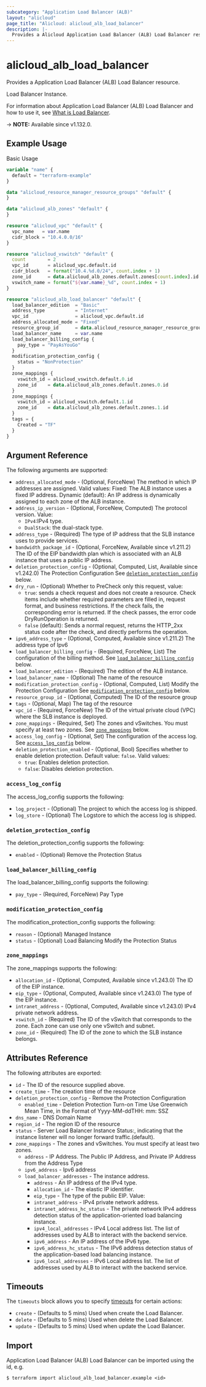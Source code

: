 ```yaml
---
subcategory: "Application Load Balancer (ALB)"
layout: "alicloud"
page_title: "Alicloud: alicloud_alb_load_balancer"
description: |-
  Provides a Alicloud Application Load Balancer (ALB) Load Balancer resource.
---
```


# alicloud_alb_load_balancer

Provides a Application Load Balancer (ALB) Load Balancer resource.

Load Balancer Instance.

For information about Application Load Balancer (ALB) Load Balancer and how to use it, see [What is Load Balancer](https://www.alibabacloud.com/help/en/slb/application-load-balancer/developer-reference/api-alb-2020-06-16-createloadbalancer).

-> **NOTE:** Available since v1.132.0.

## Example Usage

Basic Usage

```terraform
variable "name" {
  default = "terraform-example"
}

data "alicloud_resource_manager_resource_groups" "default" {
}

data "alicloud_alb_zones" "default" {
}

resource "alicloud_vpc" "default" {
  vpc_name   = var.name
  cidr_block = "10.4.0.0/16"
}

resource "alicloud_vswitch" "default" {
  count        = 2
  vpc_id       = alicloud_vpc.default.id
  cidr_block   = format("10.4.%d.0/24", count.index + 1)
  zone_id      = data.alicloud_alb_zones.default.zones[count.index].id
  vswitch_name = format("${var.name}_%d", count.index + 1)
}

resource "alicloud_alb_load_balancer" "default" {
  load_balancer_edition  = "Basic"
  address_type           = "Internet"
  vpc_id                 = alicloud_vpc.default.id
  address_allocated_mode = "Fixed"
  resource_group_id      = data.alicloud_resource_manager_resource_groups.default.groups.0.id
  load_balancer_name     = var.name
  load_balancer_billing_config {
    pay_type = "PayAsYouGo"
  }
  modification_protection_config {
    status = "NonProtection"
  }
  zone_mappings {
    vswitch_id = alicloud_vswitch.default.0.id
    zone_id    = data.alicloud_alb_zones.default.zones.0.id
  }
  zone_mappings {
    vswitch_id = alicloud_vswitch.default.1.id
    zone_id    = data.alicloud_alb_zones.default.zones.1.id
  }
  tags = {
    Created = "TF"
  }
}
```

## Argument Reference

The following arguments are supported:
* `address_allocated_mode` - (Optional, ForceNew) The method in which IP addresses are assigned. Valid values:  Fixed: The ALB instance uses a fixed IP address. Dynamic (default): An IP address is dynamically assigned to each zone of the ALB instance.
* `address_ip_version` - (Optional, ForceNew, Computed) The protocol version. Value:
  - `IPv4`:IPv4 type.
  - `DualStack`: the dual-stack type.
* `address_type` - (Required) The type of IP address that the SLB instance uses to provide services.
* `bandwidth_package_id` - (Optional, ForceNew, Available since v1.211.2) The ID of the EIP bandwidth plan which is associated with an ALB instance that uses a public IP address.
* `deletion_protection_config` - (Optional, Computed, List, Available since v1.242.0) The Protection Configuration See [`deletion_protection_config`](#deletion_protection_config) below.
* `dry_run` - (Optional) Whether to PreCheck only this request, value:
  - `true`: sends a check request and does not create a resource. Check items include whether required parameters are filled in, request format, and business restrictions. If the check fails, the corresponding error is returned. If the check passes, the error code DryRunOperation is returned.
  - `false` (default): Sends a normal request, returns the HTTP_2xx status code after the check, and directly performs the operation.
* `ipv6_address_type` - (Optional, Computed, Available since v1.211.2) The address type of Ipv6
* `load_balancer_billing_config` - (Required, ForceNew, List) The configuration of the billing method. See [`load_balancer_billing_config`](#load_balancer_billing_config) below.
* `load_balancer_edition` - (Required) The edition of the ALB instance.
* `load_balancer_name` - (Optional) The name of the resource
* `modification_protection_config` - (Optional, Computed, List) Modify the Protection Configuration See [`modification_protection_config`](#modification_protection_config) below.
* `resource_group_id` - (Optional, Computed) The ID of the resource group
* `tags` - (Optional, Map) The tag of the resource
* `vpc_id` - (Required, ForceNew) The ID of the virtual private cloud (VPC) where the SLB instance is deployed.
* `zone_mappings` - (Required, Set) The zones and vSwitches. You must specify at least two zones. See [`zone_mappings`](#zone_mappings) below.
* `access_log_config` - (Optional, Set) The configuration of the access log. See [`access_log_config`](#access_log_config) below.
* `deletion_protection_enabled` - (Optional, Bool) Specifies whether to enable deletion protection. Default value: `false`. Valid values:
  - `true`: Enables deletion protection.
  - `false`: Disables deletion protection.

### `access_log_config`

The access_log_config supports the following:

* `log_project` - (Optional) The project to which the access log is shipped.
* `log_store` - (Optional) The Logstore to which the access log is shipped.

### `deletion_protection_config`

The deletion_protection_config supports the following:
* `enabled` - (Optional) Remove the Protection Status

### `load_balancer_billing_config`

The load_balancer_billing_config supports the following:
* `pay_type` - (Required, ForceNew) Pay Type

### `modification_protection_config`

The modification_protection_config supports the following:
* `reason` - (Optional) Managed Instance
* `status` - (Optional) Load Balancing Modify the Protection Status

### `zone_mappings`

The zone_mappings supports the following:
* `allocation_id` - (Optional, Computed, Available since v1.243.0) The ID of the EIP instance.
* `eip_type` - (Optional, Computed, Available since v1.243.0) The type of the EIP instance.
* `intranet_address` - (Optional, Computed, Available since v1.243.0) IPv4 private network address.
* `vswitch_id` - (Required) The ID of the vSwitch that corresponds to the zone. Each zone can use only one vSwitch and subnet.
* `zone_id` - (Required) The ID of the zone to which the SLB instance belongs.

## Attributes Reference

The following attributes are exported:
* `id` - The ID of the resource supplied above.
* `create_time` - The creation time of the resource
* `deletion_protection_config` - Remove the Protection Configuration
  * `enabled_time` - Deletion Protection Turn-on Time Use Greenwich Mean Time, in the Format of Yyyy-MM-ddTHH: mm: SSZ
* `dns_name` - DNS Domain Name
* `region_id` - The region ID of the resource
* `status` - Server Load Balancer Instance Status:, indicating that the instance listener will no longer forward traffic.(default).
* `zone_mappings` - The zones and vSwitches. You must specify at least two zones.
  * `address` - IP Address. The Public IP Address, and Private IP Address from the Address Type
  * `ipv6_address` - Ipv6 address
  * `load_balancer_addresses` - The instance address.
    * `address` - An IP address of the IPv4 type.
    * `allocation_id` - The elastic IP identifier.
    * `eip_type` - The type of the public EIP. Value:
    * `intranet_address` - IPv4 private network address.
    * `intranet_address_hc_status` - The private network IPv4 address detection status of the application-oriented load balancing instance.
    * `ipv4_local_addresses` - IPv4 Local address list. The list of addresses used by ALB to interact with the backend service.
    * `ipv6_address` - An IP address of the IPv6 type.
    * `ipv6_address_hc_status` - The IPv6 address detection status of the application-based load balancing instance.
    * `ipv6_local_addresses` - IPv6 Local address list. The list of addresses used by ALB to interact with the backend service.

## Timeouts

The `timeouts` block allows you to specify [timeouts](https://www.terraform.io/docs/configuration-0-11/resources.html#timeouts) for certain actions:
* `create` - (Defaults to 5 mins) Used when create the Load Balancer.
* `delete` - (Defaults to 5 mins) Used when delete the Load Balancer.
* `update` - (Defaults to 5 mins) Used when update the Load Balancer.

## Import

Application Load Balancer (ALB) Load Balancer can be imported using the id, e.g.

```shell
$ terraform import alicloud_alb_load_balancer.example <id>
```